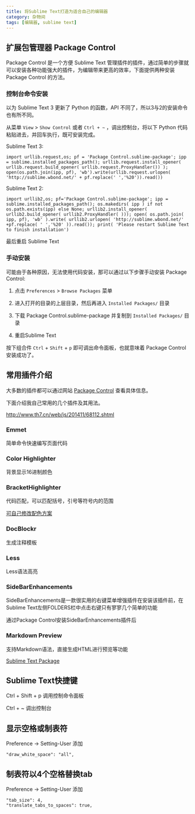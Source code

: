 ```yaml
---
title: 将Sublime Text打造为适合自己的编辑器
category: 杂物间
tags: [编辑器, sublime text]
---
```


## 扩展包管理器 Package Control

Package Control 是一个方便 Sublime Text 管理插件的插件，通过简单的步骤就可以安装各种功能强大的插件，为编辑带来更高的效率，下面提供两种安装 Package Control 的方法。

### 控制台命令安装

以为 Sublime Text 3 更新了 Python 的函数，API 不同了，所以3与2的安装命令也有所不同。

从菜单 `View` > `Show Control` 或者 `Ctrl + ~` ，调出控制台，将以下 Python 代码粘贴进去，并回车执行，既可安装完成。

Sublime Text 3:

```
import urllib.request,os; pf = 'Package Control.sublime-package'; ipp = sublime.installed_packages_path(); urllib.request.install_opener( urllib.request.build_opener( urllib.request.ProxyHandler()) ); open(os.path.join(ipp, pf), 'wb').write(urllib.request.urlopen( 'http://sublime.wbond.net/' + pf.replace(' ','%20')).read())
```

Sublime Text 2:

```
import urllib2,os; pf='Package Control.sublime-package'; ipp = sublime.installed_packages_path(); os.makedirs( ipp ) if not os.path.exists(ipp) else None; urllib2.install_opener( urllib2.build_opener( urllib2.ProxyHandler( ))); open( os.path.join( ipp, pf), 'wb' ).write( urllib2.urlopen( 'http://sublime.wbond.net/' +pf.replace( ' ','%20' )).read()); print( 'Please restart Sublime Text to finish installation')
```

最后重启 Sublime Text

### 手动安装

可能由于各种原因，无法使用代码安装，那可以通过以下步骤手动安装 Package Control:

1. 点击 `Preferences` > `Browse Packages` 菜单

2. 进入打开的目录的上层目录，然后再进入 `Installed Packages/` 目录

3. 下载 Package Control.sublime-package 并复制到 `Installed Packages/` 目录

4. 重启Sublime Text

按下组合件 `Ctrl` + `Shift` + `p` 即可调出命令面板，也就意味着 Package Control 安装成功了。

## 常用插件介绍

大多数的插件都可以通过网站 [Package Control](https://packagecontrol.io/) 查看具体信息。

下面介绍我自己常用的几个插件及其用法。

http://www.th7.cn/web/js/201411/68112.shtml

### Emmet

简单命令快速编写页面代码

### Color Highlighter

背景显示16进制颜色

### BracketHighlighter

代码匹配，可以匹配括号，引号等符号内的范围

[可自己修改配色方案](http://www.dbpoo.com/sublime-text3-brackethighlighter/)

### DocBlockr 

生成注释模板

### Less

Less语法高亮

### SideBarEnhancements

SideBarEnhancements是一款很实用的右键菜单增强插件在安装该插件前，在Sublime Text左侧FOLDERS栏中点击右键只有寥寥几个简单的功能

通过Package Control安装SideBarEnhancements插件后

### Markdown Preview

支持Markdown语法，直接生成HTML进行预览等功能

[Sublime Text Package](https://packagecontrol.io/)

## Sublime Text快捷键

Ctrl + Shift + p 调用控制命令面板

Ctrl + ~ 调出控制台

## 显示空格或制表符

Preference -> Setting-User 添加

`"draw_white_space": "all",`

## 制表符以4个空格替换tab

Preference -> Setting-User 添加

```
"tab_size": 4,
"translate_tabs_to_spaces": true,
```